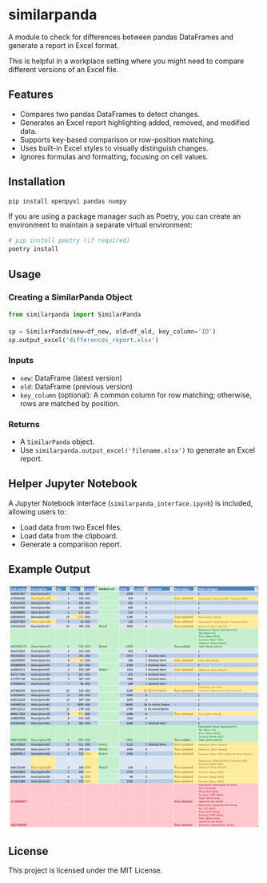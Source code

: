 # similarpanda

A module to check for differences between pandas DataFrames and generate a report in Excel format.

This is helpful in a workplace setting where you might need to compare different versions of an Excel file.

## Features

- Compares two pandas DataFrames to detect changes.
- Generates an Excel report highlighting added, removed, and modified data.
- Supports key-based comparison or row-position matching.
- Uses built-in Excel styles to visually distinguish changes.
- Ignores formulas and formatting, focusing on cell values.

## Installation

```bash
pip install openpyxl pandas numpy
```
If you are using a package manager such as Poetry, you can create an environment to maintain a separate virtual environment:
```bash
# pip install poetry (if required)
poetry install
```

## Usage

### Creating a SimilarPanda Object

```python
from similarpanda import SimilarPanda

sp = SimilarPanda(new=df_new, old=df_old, key_column='ID')
sp.output_excel('differences_report.xlsx')
```

### Inputs

- `new`: DataFrame (latest version)
- `old`: DataFrame (previous version)
- `key_column` (optional): A common column for row matching; otherwise, rows are matched by position.

### Returns

- A `SimilarPanda` object.
- Use `similarpanda.output_excel('filename.xlsx')` to generate an Excel report.

## Helper Jupyter Notebook

A Jupyter Notebook interface (`similarpanda_interface.ipynb`) is included, allowing users to:

- Load data from two Excel files.
- Load data from the clipboard.
- Generate a comparison report.

## Example Output

![Example output](example.png)


## License

This project is licensed under the MIT License.

